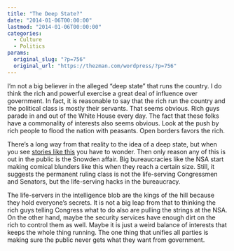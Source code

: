```yaml
---
title: "The Deep State?"
date: "2014-01-06T00:00:00"
lastmod: "2014-01-06T00:00:00"
categories:
  - Culture
  - Politics
params:
  original_slug: "?p=756"
  original_url: "https://thezman.com/wordpress/?p=756"
---
```


I’m not a big believer in the alleged “deep state” that runs the
country. I do think the rich and powerful exercise a great deal of
influence over government. In fact, it is reasonable to say that the
rich run the country and the political class is mostly their
servants. That seems obvious. Rich guys parade in and out of the White
House every day. The fact that these folks have a commonality of
interests also seems obvious. Look at the push by rich people to flood
the nation with peasants. Open borders favors the rich.

There’s a long way from that reality to the idea of a deep state, but
when you see <a
href="http://politicalticker.blogs.cnn.com/2014/01/04/nsa-wont-say-whether-it-spies-on-congress/"
rel="noopener noreferrer" target="_blank">stories like this</a> you have
to wonder. Then only reason any of this is out in the public is the
Snowden affair. Big bureaucracies like the NSA start making comical
blunders like this when they reach a certain size. Still, it suggests
the permanent ruling class is not the life-serving Congressmen and
Senators, but the life-serving hacks in the bureaucracy.

The life-servers in the intelligence blob are the kings of the hill
because they hold everyone’s secrets. It is not a big leap from that to
thinking the rich guys telling Congress what to do also are pulling the
strings at the NSA. On the other hand, maybe the security services have
enough dirt on the rich to control them as well. Maybe it is just a
weird balance of interests that keeps the whole thing running. The one
thing that unifies all parties is making sure the public never gets what
they want from government.
